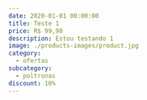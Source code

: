 ```yaml
---
date: 2020-01-01 00:00:00
title: Teste 1
price: R$ 99,90
description: Estou testando 1
image: ./products-images/product.jpg
category:
  - ofertas
subcategory:
  - poltronas
discount: 10%
---
```

